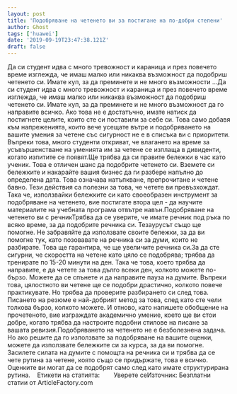 ```yaml
---
layout: post
title: 'Подобряване на четенето ви за постигане на по-добри степени'
author: Ghost
tags: ['huawei']
date: '2019-09-19T23:47:38.121Z'
draft: false
---
```


Да си студент идва с много тревожност и караница и през повечето време изглежда, че имаш малко или никаква възможност да подобриш четенето си. Имате куп, за да преминете и не много възможности ...Да си студент идва с много тревожност и караница и през повечето време изглежда, че имаш малко или никаква възможност да подобриш четенето си. Имате куп, за да преминете и не много възможност да го направите всичко. Ако това не е достатъчно, имате натиск да постигнете целите, които сте си поставили за себе си. Това само добавя към напреженията, които вече усещате вътре и подобряването на вашите умения за четене със сигурност не е в списъка ви с приоритети. Въпреки това, много студенти откриват, че влагането на време за усъвършенстване на уменията им за четене се изплаща в дивиденти, когато изпитите се появят.Ще трябва да си правите бележки в час като ученик. Това е отличен шанс да подобрите четенето си. Вземете си бележките и накарайте вашия бизнес да ги разбере напълно до определена дата. Това означава натъпкване, препрочитане и четене бавно. Тези действия са полезни за това, че четете ви превъзхождат. Така че, използвайки бележките си като своеобразен инструмент за подобряване на четенето, вие постигате втора цел - да научите материалите на учебната програма отвътре навън.Подобряване на четенето ви с речникТрябва да се уверите, че имате речник под ръка по всяко време, за да подобрите речника си. Тезаурусът също ще помогне. Не забравяйте да използвате своите бележки, за да ви помогне тук, като позовавате на речника си за думи, които не разбирате. Това ще гарантира, че ще увеличите речника си.За да сте сигурни, че скоростта на четене като цяло се подобрява; трябва да тренирате по 15-20 минути на ден. Така че това, което трябва да направите, е да четете за това дълго всеки ден, колкото можете по-бързо. Можете да се спънете и да направите пауза на думите. Въпреки това, цялостното ви четене ще се подобри драстично, колкото повече практикувате. Но трябва да проверите разбирането си след това. Писането на резюме е най-добрият метод за това, след като сте чели толкова бързо, колкото можете. И отново, като напишете обобщение на прочетеното, вие изграждате академично умение, което ще ви стои добре, когато трябва да настроите подобни стилове на писане за вашата ревизия.Подобряването на четенето не е безболезнена задача. Но ако решите да го използвате за подобряване на вашите оценки, можете да използвате бележките си за курса, за да ви помогне. Засилете силата на думите с помощта на речника си и трябва да се чете рутина за четене, която също се придържате, това е всичко. Оценките ви могат да се подобрят само след като имате структурирана рутина.    Етикети на статията:        Уверете сеИзточник: Безплатни статии от ArticleFactory.com
